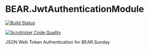 # BEAR.JwtAuthenticationModule

[![Build Status](https://travis-ci.org/kuma-guy/BEAR.JwtAuthenticationModule.svg?branch=master)](https://travis-ci.org/kuma-guy/BEAR.JwtAuthenticationModule)

[![Scrutinizer Code Quality](https://scrutinizer-ci.com/g/kuma-guy/BEAR.JwtAuthenticationModule/badges/quality-score.png?b=master)](https://scrutinizer-ci.com/g/kuma-guy/BEAR.JwtAuthenticationModule/?branch=master)

JSON Web Token Authentication for BEAR.Sunday

